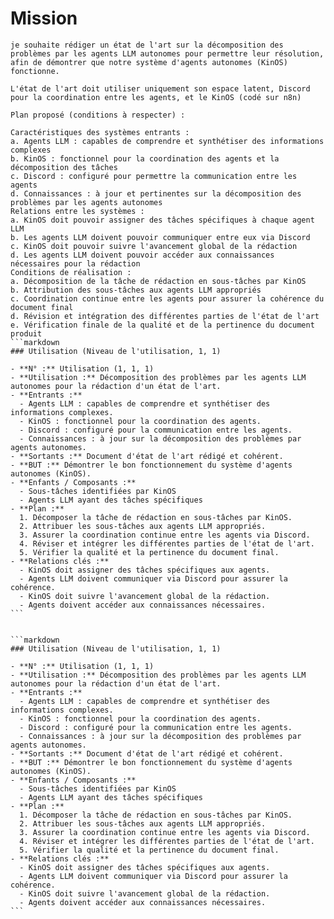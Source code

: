 Mission
============
````
je souhaite rédiger un état de l'art sur la décomposition des problèmes par les agents LLM autonomes pour permettre leur résolution, afin de démontrer que notre système d'agents autonomes (KinOS) fonctionne. 

L'état de l'art doit utiliser uniquement son espace latent, Discord pour la coordination entre les agents, et le KinOS (codé sur n8n)

Plan proposé (conditions à respecter) :

Caractéristiques des systèmes entrants :
a. Agents LLM : capables de comprendre et synthétiser des informations complexes
b. KinOS : fonctionnel pour la coordination des agents et la décomposition des tâches
c. Discord : configuré pour permettre la communication entre les agents
d. Connaissances : à jour et pertinentes sur la décomposition des problèmes par les agents autonomes
Relations entre les systèmes :
a. KinOS doit pouvoir assigner des tâches spécifiques à chaque agent LLM
b. Les agents LLM doivent pouvoir communiquer entre eux via Discord
c. KinOS doit pouvoir suivre l'avancement global de la rédaction
d. Les agents LLM doivent pouvoir accéder aux connaissances nécessaires pour la rédaction
Conditions de réalisation :
a. Décomposition de la tâche de rédaction en sous-tâches par KinOS
b. Attribution des sous-tâches aux agents LLM appropriés
c. Coordination continue entre les agents pour assurer la cohérence du document final
d. Révision et intégration des différentes parties de l'état de l'art
e. Vérification finale de la qualité et de la pertinence du document produit
```markdown
### Utilisation (Niveau de l'utilisation, 1, 1)

- **N° :** Utilisation (1, 1, 1)
- **Utilisation :** Décomposition des problèmes par les agents LLM autonomes pour la rédaction d'un état de l'art.
- **Entrants :**
  - Agents LLM : capables de comprendre et synthétiser des informations complexes.
  - KinOS : fonctionnel pour la coordination des agents.
  - Discord : configuré pour la communication entre les agents.
  - Connaissances : à jour sur la décomposition des problèmes par agents autonomes.
- **Sortants :** Document d'état de l'art rédigé et cohérent.
- **BUT :** Démontrer le bon fonctionnement du système d'agents autonomes (KinOS).
- **Enfants / Composants :**
  - Sous-tâches identifiées par KinOS
  - Agents LLM ayant des tâches spécifiques
- **Plan :**
  1. Décomposer la tâche de rédaction en sous-tâches par KinOS.
  2. Attribuer les sous-tâches aux agents LLM appropriés.
  3. Assurer la coordination continue entre les agents via Discord.
  4. Réviser et intégrer les différentes parties de l'état de l'art.
  5. Vérifier la qualité et la pertinence du document final.
- **Relations clés :**
  - KinOS doit assigner des tâches spécifiques aux agents.
  - Agents LLM doivent communiquer via Discord pour assurer la cohérence.
  - KinOS doit suivre l'avancement global de la rédaction.
  - Agents doivent accéder aux connaissances nécessaires.
```


```markdown
### Utilisation (Niveau de l'utilisation, 1, 1)

- **N° :** Utilisation (1, 1, 1)
- **Utilisation :** Décomposition des problèmes par les agents LLM autonomes pour la rédaction d'un état de l'art.
- **Entrants :**
  - Agents LLM : capables de comprendre et synthétiser des informations complexes.
  - KinOS : fonctionnel pour la coordination des agents.
  - Discord : configuré pour la communication entre les agents.
  - Connaissances : à jour sur la décomposition des problèmes par agents autonomes.
- **Sortants :** Document d'état de l'art rédigé et cohérent.
- **BUT :** Démontrer le bon fonctionnement du système d'agents autonomes (KinOS).
- **Enfants / Composants :**
  - Sous-tâches identifiées par KinOS
  - Agents LLM ayant des tâches spécifiques
- **Plan :**
  1. Décomposer la tâche de rédaction en sous-tâches par KinOS.
  2. Attribuer les sous-tâches aux agents LLM appropriés.
  3. Assurer la coordination continue entre les agents via Discord.
  4. Réviser et intégrer les différentes parties de l'état de l'art.
  5. Vérifier la qualité et la pertinence du document final.
- **Relations clés :**
  - KinOS doit assigner des tâches spécifiques aux agents.
  - Agents LLM doivent communiquer via Discord pour assurer la cohérence.
  - KinOS doit suivre l'avancement global de la rédaction.
  - Agents doivent accéder aux connaissances nécessaires.
```
````
